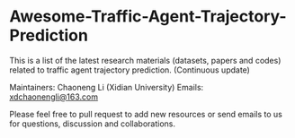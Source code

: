 # Awesome-Traffic-Agent-Trajectory-Prediction
This is a list of the latest research materials (datasets, papers and codes) related to traffic agent trajectory prediction. (Continuous update)

Maintainers: Chaoneng Li (Xidian University)
Emails: xdchaonengli@163.com

Please feel free to pull request to add new resources or send emails to us for questions, discussion and collaborations.
